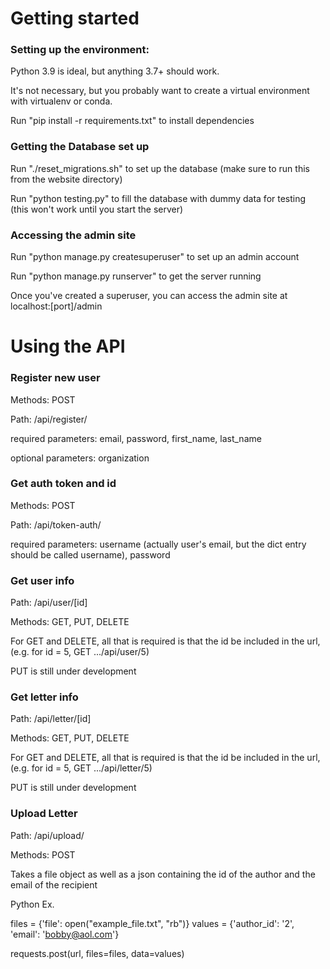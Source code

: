 # Getting started

### Setting up the environment:

Python 3.9 is ideal, but anything 3.7+ should work.

It's not necessary, but you probably want to create a virtual environment with virtualenv or conda. 

Run "pip install -r requirements.txt" to install dependencies

### Getting the Database set up

Run "./reset_migrations.sh" to set up the database (make sure to run this from the website directory)

Run "python testing.py" to fill the database with dummy data for testing (this won't work until you start the server)

### Accessing the admin site

Run "python manage.py createsuperuser" to set up an admin account

Run "python manage.py runserver" to get the server running

Once you've created a superuser, you can access the admin site at localhost:[port]/admin

# Using the API

### Register new user

Methods: POST

Path: /api/register/

required parameters: email, password, first_name, last_name

optional parameters: organization

### Get auth token and id

Methods: POST

Path: /api/token-auth/

required parameters: username (actually user's email, but the dict entry should be called username), password

### Get user info

Path: /api/user/[id]

Methods: GET, PUT, DELETE

For GET and DELETE, all that is required is that the id be included in the url, (e.g. for id = 5, GET .../api/user/5)

PUT is still under development

### Get letter info

Path: /api/letter/[id]

Methods: GET, PUT, DELETE

For GET and DELETE, all that is required is that the id be included in the url, (e.g. for id = 5, GET .../api/letter/5)

PUT is still under development

### Upload Letter

Path: /api/upload/

Methods: POST

Takes a file object as well as a json containing the id of the author and the email of the recipient

Python Ex.

files = {'file': open("example_file.txt", "rb")}
values = {'author_id': '2', 'email': 'bobby@aol.com'}

requests.post(url, files=files, data=values)